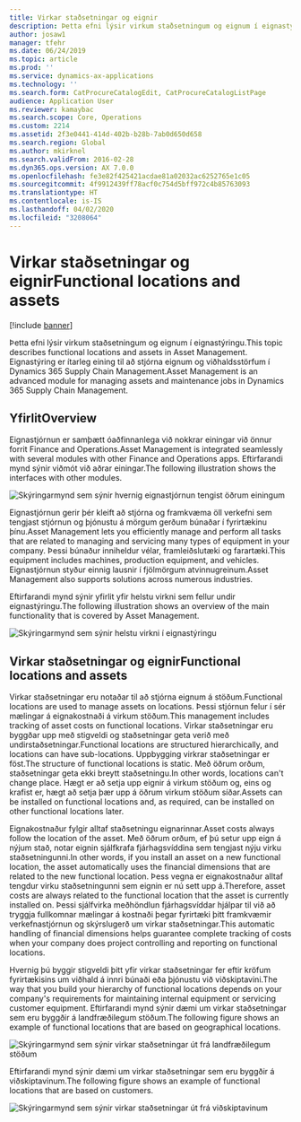 ```yaml
---
title: Virkar staðsetningar og eignir
description: Þetta efni lýsir virkum staðsetningum og eignum í eignastýringu. Eignastýring er ítarleg eining til að stjórna eignum og viðhaldsstörfum í Dynamics 365 Supply Chain Management.
author: josaw1
manager: tfehr
ms.date: 06/24/2019
ms.topic: article
ms.prod: ''
ms.service: dynamics-ax-applications
ms.technology: ''
ms.search.form: CatProcureCatalogEdit, CatProcureCatalogListPage
audience: Application User
ms.reviewer: kamaybac
ms.search.scope: Core, Operations
ms.custom: 2214
ms.assetid: 2f3e0441-414d-402b-b28b-7ab0d650d658
ms.search.region: Global
ms.author: mkirknel
ms.search.validFrom: 2016-02-28
ms.dyn365.ops.version: AX 7.0.0
ms.openlocfilehash: fe3e82f425421acdae81a02032ac6252765e1c05
ms.sourcegitcommit: 4f9912439ff78acf0c754d5bff972c4b85763093
ms.translationtype: HT
ms.contentlocale: is-IS
ms.lasthandoff: 04/02/2020
ms.locfileid: "3208064"
---
```

# <a name="functional-locations-and-assets"></a><span data-ttu-id="c35ad-104">Virkar staðsetningar og eignir</span><span class="sxs-lookup"><span data-stu-id="c35ad-104">Functional locations and assets</span></span>

[!include [banner](../../includes/banner.md)]

 

<span data-ttu-id="c35ad-105">Þetta efni lýsir virkum staðsetningum og eignum í eignastýringu.</span><span class="sxs-lookup"><span data-stu-id="c35ad-105">This topic describes functional locations and assets in Asset Management.</span></span> <span data-ttu-id="c35ad-106">Eignastýring er ítarleg eining til að stjórna eignum og viðhaldsstörfum í Dynamics 365 Supply Chain Management.</span><span class="sxs-lookup"><span data-stu-id="c35ad-106">Asset Management is an advanced module for managing assets and maintenance jobs in Dynamics 365 Supply Chain Management.</span></span>

## <a name="overview"></a><span data-ttu-id="c35ad-107">Yfirlit</span><span class="sxs-lookup"><span data-stu-id="c35ad-107">Overview</span></span>

<span data-ttu-id="c35ad-108">Eignastjórnun er samþætt óaðfinnanlega við nokkrar einingar við önnur forrit Finance and Operations.</span><span class="sxs-lookup"><span data-stu-id="c35ad-108">Asset Management is integrated seamlessly with several modules with other Finance and Operations apps.</span></span> <span data-ttu-id="c35ad-109">Eftirfarandi mynd sýnir viðmót við aðrar einingar.</span><span class="sxs-lookup"><span data-stu-id="c35ad-109">The following illustration shows the interfaces with other modules.</span></span>

![Skýringarmynd sem sýnir hvernig eignastjórnun tengist öðrum einingum](media/01-overview-image.png)

<span data-ttu-id="c35ad-111">Eignastjórnun gerir þér kleift að stjórna og framkvæma öll verkefni sem tengjast stjórnun og þjónustu á mörgum gerðum búnaðar í fyrirtækinu þínu.</span><span class="sxs-lookup"><span data-stu-id="c35ad-111">Asset Management lets you efficiently manage and perform all tasks that are related to managing and servicing many types of equipment in your company.</span></span> <span data-ttu-id="c35ad-112">Þessi búnaður inniheldur vélar, framleiðslutæki og farartæki.</span><span class="sxs-lookup"><span data-stu-id="c35ad-112">This equipment includes machines, production equipment, and vehicles.</span></span> <span data-ttu-id="c35ad-113">Eignastjórnun styður einnig lausnir í fjölmörgum atvinnugreinum.</span><span class="sxs-lookup"><span data-stu-id="c35ad-113">Asset Management also supports solutions across numerous industries.</span></span>

<span data-ttu-id="c35ad-114">Eftirfarandi mynd sýnir yfirlit yfir helstu virkni sem fellur undir eignastýringu.</span><span class="sxs-lookup"><span data-stu-id="c35ad-114">The following illustration shows an overview of the main functionality that is covered by Asset Management.</span></span>

![Skýringarmynd sem sýnir helstu virkni í eignastýringu](media/02-overview-image.png)

## <a name="functional-locations-and-assets"></a><span data-ttu-id="c35ad-116">Virkar staðsetningar og eignir</span><span class="sxs-lookup"><span data-stu-id="c35ad-116">Functional locations and assets</span></span>

<span data-ttu-id="c35ad-117">Virkar staðsetningar eru notaðar til að stjórna eignum á stöðum.</span><span class="sxs-lookup"><span data-stu-id="c35ad-117">Functional locations are used to manage assets on locations.</span></span> <span data-ttu-id="c35ad-118">Þessi stjórnun felur í sér mælingar á eignakostnaði á virkum stöðum.</span><span class="sxs-lookup"><span data-stu-id="c35ad-118">This management includes tracking of asset costs on functional locations.</span></span> <span data-ttu-id="c35ad-119">Virkar staðsetningar eru byggðar upp með stigveldi og staðsetningar geta verið með undirstaðsetningar.</span><span class="sxs-lookup"><span data-stu-id="c35ad-119">Functional locations are structured hierarchically, and locations can have sub-locations.</span></span> <span data-ttu-id="c35ad-120">Uppbygging virkrar staðsetningar er föst.</span><span class="sxs-lookup"><span data-stu-id="c35ad-120">The structure of functional locations is static.</span></span> <span data-ttu-id="c35ad-121">Með öðrum orðum, staðsetningar geta ekki breytt staðsetningu.</span><span class="sxs-lookup"><span data-stu-id="c35ad-121">In other words, locations can't change place.</span></span> <span data-ttu-id="c35ad-122">Hægt er að setja upp eignir á virkum stöðum og, eins og krafist er, hægt að setja þær upp á öðrum virkum stöðum síðar.</span><span class="sxs-lookup"><span data-stu-id="c35ad-122">Assets can be installed on functional locations and, as required, can be installed on other functional locations later.</span></span>

<span data-ttu-id="c35ad-123">Eignakostnaður fylgir alltaf staðsetningu eignarinnar.</span><span class="sxs-lookup"><span data-stu-id="c35ad-123">Asset costs always follow the location of the asset.</span></span> <span data-ttu-id="c35ad-124">Með öðrum orðum, ef þú setur upp eign á nýjum stað, notar eignin sjálfkrafa fjárhagsvíddina sem tengjast nýju virku staðsetningunni.</span><span class="sxs-lookup"><span data-stu-id="c35ad-124">In other words, if you install an asset on a new functional location, the asset automatically uses the financial dimensions that are related to the new functional location.</span></span> <span data-ttu-id="c35ad-125">Þess vegna er eignakostnaður alltaf tengdur virku staðsetningunni sem eignin er nú sett upp á.</span><span class="sxs-lookup"><span data-stu-id="c35ad-125">Therefore, asset costs are always related to the functional location that the asset is  currently installed on.</span></span> <span data-ttu-id="c35ad-126">Þessi sjálfvirka meðhöndlun fjárhagsvíddar hjálpar til við að tryggja fullkomnar mælingar á kostnaði þegar fyrirtæki þitt framkvæmir verkefnastjórnun og skýrslugerð um virkar staðsetningar.</span><span class="sxs-lookup"><span data-stu-id="c35ad-126">This automatic handling of financial dimensions helps guarantee complete tracking of costs when your company does project controlling and reporting on functional locations.</span></span>

<span data-ttu-id="c35ad-127">Hvernig þú byggir stigveldi þitt yfir virkar staðsetningar fer eftir kröfum fyrirtækisins um viðhald á innri búnaði eða þjónustu við viðskiptavini.</span><span class="sxs-lookup"><span data-stu-id="c35ad-127">The way that you build your hierarchy of functional locations depends on your company's requirements for maintaining internal equipment or servicing customer equipment.</span></span> <span data-ttu-id="c35ad-128">Eftirfarandi mynd sýnir dæmi um virkar staðsetningar sem eru byggðir á landfræðilegum stöðum.</span><span class="sxs-lookup"><span data-stu-id="c35ad-128">The following figure shows an example of functional locations that are based on geographical locations.</span></span>

![Skýringarmynd sem sýnir virkar staðsetningar út frá landfræðilegum stöðum](media/03-overview-image.png)

<span data-ttu-id="c35ad-130">Eftirfarandi mynd sýnir dæmi um virkar staðsetningar sem eru byggðir á viðskiptavinum.</span><span class="sxs-lookup"><span data-stu-id="c35ad-130">The following figure shows an example of functional locations that are based on customers.</span></span>

![Skýringarmynd sem sýnir virkar staðsetningar út frá viðskiptavinum](media/04-overview-image.png)
